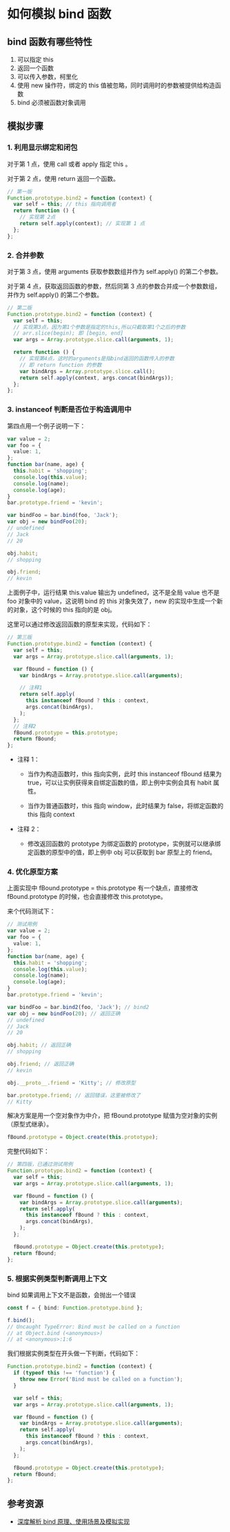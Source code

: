 # 如何模拟 bind 函数

## bind 函数有哪些特性

1. 可以指定 this
2. 返回一个函数
3. 可以传入参数，柯里化
4. 使用 new 操作符，绑定的 this 值被忽略，同时调用时的参数被提供给构造函数
5. bind 必须被函数对象调用

## 模拟步骤

### 1. 利用显示绑定和闭包

对于第 1 点，使用 call 或者 apply 指定 this 。

对于第 2 点，使用 return 返回一个函数。

```ts
// 第一版
Function.prototype.bind2 = function (context) {
  var self = this; // this 指向调用者
  return function () {
    // 实现第 2点
    return self.apply(context); // 实现第 1 点
  };
};
```

### 2. 合并参数

对于第 3 点，使用 arguments 获取参数数组并作为 self.apply() 的第二个参数。

对于第 4 点，获取返回函数的参数，然后同第 3 点的参数合并成一个参数数组，并作为 self.apply() 的第二个参数。

```ts
// 第二版
Function.prototype.bind2 = function (context) {
  var self = this;
  // 实现第3点，因为第1个参数是指定的this,所以只截取第1个之后的参数
  // arr.slice(begin); 即 [begin, end]
  var args = Array.prototype.slice.call(arguments, 1);

  return function () {
    // 实现第4点，这时的arguments是指bind返回的函数传入的参数
    // 即 return function 的参数
    var bindArgs = Array.prototype.slice.call();
    return self.apply(context, args.concat(bindArgs));
  };
};
```

### 3. instanceof 判断是否位于构造调用中

第四点用一个例子说明一下：

```ts
var value = 2;
var foo = {
  value: 1,
};
function bar(name, age) {
  this.habit = 'shopping';
  console.log(this.value);
  console.log(name);
  console.log(age);
}
bar.prototype.friend = 'kevin';

var bindFoo = bar.bind(foo, 'Jack');
var obj = new bindFoo(20);
// undefined
// Jack
// 20

obj.habit;
// shopping

obj.friend;
// kevin
```

上面例子中，运行结果 this.value 输出为 undefined，这不是全局 value 也不是 foo 对象中的 value，这说明 bind 的 this 对象失效了，new 的实现中生成一个新的对象，这个时候的 this 指向的是 obj。

这里可以通过修改返回函数的原型来实现，代码如下：

```ts
// 第三版
Function.prototype.bind2 = function (context) {
  var self = this;
  var args = Array.prototype.slice.call(arguments, 1);

  var fBound = function () {
    var bindArgs = Array.prototype.slice.call(arguments);

    // 注释1
    return self.apply(
      this instanceof fBound ? this : context,
      args.concat(bindArgs),
    );
  };
  // 注释2
  fBound.prototype = this.prototype;
  return fBound;
};
```

- 注释 1：

  - 当作为构造函数时，this 指向实例，此时 this instanceof fBound 结果为 true，可以让实例获得来自绑定函数的值，即上例中实例会具有 habit 属性。

  - 当作为普通函数时，this 指向 window，此时结果为 false，将绑定函数的 this 指向 context

- 注释 2：

  - 修改返回函数的 prototype 为绑定函数的 prototype，实例就可以继承绑定函数的原型中的值，即上例中 obj 可以获取到 bar 原型上的 friend。

### 4. 优化原型方案

上面实现中 fBound.prototype = this.prototype 有一个缺点，直接修改 fBound.prototype 的时候，也会直接修改 this.prototype。

来个代码测试下：

```ts
// 测试用例
var value = 2;
var foo = {
  value: 1,
};
function bar(name, age) {
  this.habit = 'shopping';
  console.log(this.value);
  console.log(name);
  console.log(age);
}
bar.prototype.friend = 'kevin';

var bindFoo = bar.bind2(foo, 'Jack'); // bind2
var obj = new bindFoo(20); // 返回正确
// undefined
// Jack
// 20

obj.habit; // 返回正确
// shopping

obj.friend; // 返回正确
// kevin

obj.__proto__.friend = 'Kitty'; // 修改原型

bar.prototype.friend; // 返回错误，这里被修改了
// Kitty
```

解决方案是用一个空对象作为中介，把 fBound.prototype 赋值为空对象的实例（原型式继承）。

```ts
fBound.prototype = Object.create(this.prototype);
```

完整代码如下：

```ts
// 第四版，已通过测试用例
Function.prototype.bind2 = function (context) {
  var self = this;
  var args = Array.prototype.slice.call(arguments, 1);

  var fBound = function () {
    var bindArgs = Array.prototype.slice.call(arguments);
    return self.apply(
      this instanceof fBound ? this : context,
      args.concat(bindArgs),
    );
  };

  fBound.prototype = Object.create(this.prototype);
  return fBound;
};
```

### 5. 根据实例类型判断调用上下文

bind 如果调用上下文不是函数，会抛出一个错误

```ts
const f = { bind: Function.prototype.bind };

f.bind();
// Uncaught TypeError: Bind must be called on a function
// at Object.bind (<anonymous>)
// at <anonymous>:1:6
```

我们根据实例类型在开头做一下判断，代码如下：

```ts
Function.prototype.bind2 = function (context) {
  if (typeof this !== 'function') {
    throw new Error('Bind must be called on a function');
  }

  var self = this;
  var args = Array.prototype.slice.call(arguments, 1);

  var fBound = function () {
    var bindArgs = Array.prototype.slice.call(arguments);
    return self.apply(
      this instanceof fBound ? this : context,
      args.concat(bindArgs),
    );
  };

  fBound.prototype = Object.create(this.prototype);
  return fBound;
};
```

## 参考资源

- [深度解析 bind 原理、使用场景及模拟实现](https://muyiy.cn/blog/3/3.4.html#bind)


